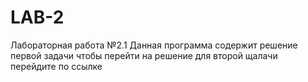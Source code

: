 # LAB-2
Лабораторная работа №2.1
Данная программа содержит решение первой задачи чтобы перейти на решение для второй щалачи перейдите по ссылке
